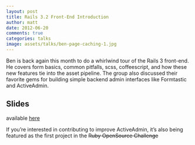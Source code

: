 ```yaml
---
layout: post
title: Rails 3.2 Front-End Introduction
author: matt
date: 2012-06-20
comments: true
categories: talks
image: assets/talks/ben-page-caching-1.jpg
---
```


Ben is back again this month to do a whirlwind tour of the Rails 3 front-end. He covers form basics, common pitfalls, scss, coffeescript, and how these new features tie into the asset pipeline. The group also discussed their favorite gems for building simple backend admin interfaces like Formtastic and ActiveAdmin.


## Slides

available [here](http://ben.vandgrift.com/talks/rails-front.pdf)

If you’re interested in contributing to improve ActiveAdmin, it’s also being featured as the first project in the <s>Ruby OpenSource Challenge</s>
